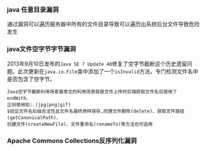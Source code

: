 ### java 任意目录漏洞

通过漏洞可以遍历服务器中所有的文件目录导致可以遍历出系统后台文件导致危险发生

### java文件空字节字节漏洞

2013年9月10日发布的`Java SE 7 Update 40`修复了空字节截断这个历史遗留问题。此次更新在`java.io.File`类中添加了一个`isInvalid`方法，专门检测文件名中是否包含了空字节。

```
Java空字节截断利用场景最常见的利用场景就是文件上传时后端获取文件名后使用了endWith、
正则使用如:.(jpg|png|gif)
$验证文件名后缀合法性且文件名最终原样保存,同理文件删除(delete)、获取文件路径(getCanonicalPath)、
创建文件(createNewFile)、文件重命名(renameTo)等方法也可适用
```

### Apache Commons Collections反序列化漏洞



